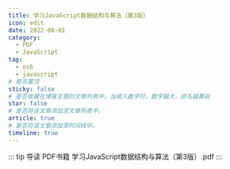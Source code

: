 ```yaml
---
title: 学习JavaScript数据结构与算法（第3版）
icon: edit
date: 2022-08-01
category:
  - PDF
  - JavaScript
tag:
  - es6
  - javascript
# 是否置顶
sticky: false
# 是否收藏在博客主题的文章列表中。当填入数字时，数字越大，排名越靠前
star: false
# 是否将该文章添加至文章列表中。
article: true
# 是否将该文章添加至时间线中。
timeline: true
---
```

::: tip 导读
PDF书籍 学习JavaScript数据结构与算法（第3版）.pdf
:::
<!-- more -->


<PDF url="https://lc-gluttony.s3.amazonaws.com/LfQUMiHwWA4l/a4Y8HLsCNJ2vbdorDDaL8rVno6HN2WeY/%E5%AD%A6%E4%B9%A0JavaScript%E6%95%B0%E6%8D%AE%E7%BB%93%E6%9E%84%E4%B8%8E%E7%AE%97%E6%B3%95%EF%BC%88%E7%AC%AC3%E7%89%88%EF%BC%89%40www.java1234.com.pdf" :toolbar="false" />